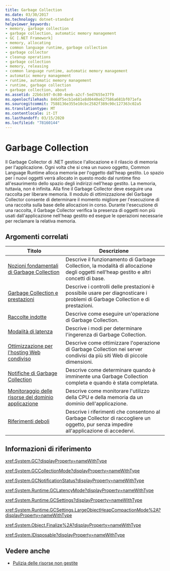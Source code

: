 ```yaml
---
title: Garbage Collection
ms.date: 03/30/2017
ms.technology: dotnet-standard
helpviewer_keywords:
- memory, garbage collection
- garbage collection, automatic memory management
- GC [.NET Framework]
- memory, allocating
- common language runtime, garbage collection
- garbage collector
- cleanup operations
- garbage collection
- memory, releasing
- common language runtime, automatic memory management
- automatic memory management
- runtime, automatic memory management
- runtime, garbage collection
- garbage collection, about
ms.assetid: 22b6cb97-0c80-4eeb-a2cf-5ed7655e37f9
ms.openlocfilehash: 846df5ecb1e681e8d0440e627586a681bf071efa
ms.sourcegitcommit: 7588136e355e10cbc2582f389c90c127363c02a5
ms.translationtype: MT
ms.contentlocale: it-IT
ms.lasthandoff: 03/15/2020
ms.locfileid: "78160144"
---
```

# <a name="garbage-collection"></a>Garbage Collection
Il Garbage Collector di .NET gestisce l'allocazione e il rilascio di memoria per l'applicazione. Ogni volta che si crea un nuovo oggetto, Common Language Runtime alloca memoria per l'oggetto dall'heap gestito. Lo spazio per i nuovi oggetti verrà allocato in questo modo dal runtime fino all'esaurimento dello spazio degli indirizzi nell'heap gestito. La memoria, tuttavia, non è infinita. Alla fine il Garbage Collector deve eseguire una raccolta per liberare memoria. Il modulo di ottimizzazione del Garbage Collector consente di determinare il momento migliore per l'esecuzione di una raccolta sulla base delle allocazioni in corso. Durante l'esecuzione di una raccolta, il Garbage Collector verifica la presenza di oggetti non più usati dall'applicazione nell'heap gestito ed esegue le operazioni necessarie per reclamare la relativa memoria.  
  
<a name="related_topics"></a>
## <a name="related-topics"></a>Argomenti correlati  
  
|Titolo|Descrizione|  
|-----------|-----------------|  
|[Nozioni fondamentali di Garbage Collection](../../../docs/standard/garbage-collection/fundamentals.md)|Descrive il funzionamento di Garbage Collection, la modalità di allocazione degli oggetti nell'heap gestito e altri concetti di base.|  
|[Garbage Collection e prestazioni](../../../docs/standard/garbage-collection/performance.md)|Descrive i controlli delle prestazioni è possibile usare per diagnosticare i problemi di Garbage Collection e di prestazioni.|  
|[Raccolte indotte](../../../docs/standard/garbage-collection/induced.md)|Descrive come eseguire un'operazione di Garbage Collection.|  
|[Modalità di latenza](../../../docs/standard/garbage-collection/latency.md)|Descrive i modi per determinare l'ingerenza di Garbage Collection.|  
|[Ottimizzazione per l'hosting Web condiviso](../../../docs/standard/garbage-collection/optimization-for-shared-web-hosting.md)|Descrive come ottimizzare l'operazione di Garbage Collection nei server condivisi da più siti Web di piccole dimensioni.|  
|[Notifiche di Garbage Collection](../../../docs/standard/garbage-collection/notifications.md)|Descrive come determinare quando è imminente una Garbage Collection completa e quando è stata completata.|  
|[Monitoraggio delle risorse del dominio applicazione](../../../docs/standard/garbage-collection/app-domain-resource-monitoring.md)|Descrive come monitorare l'utilizzo della CPU e della memoria da un dominio dell'applicazione.|  
|[Riferimenti deboli](../../../docs/standard/garbage-collection/weak-references.md)|Descrive i riferimenti che consentono al Garbage Collector di raccogliere un oggetto, pur senza impedire all'applicazione di accedervi.|  
  
## <a name="reference"></a>Informazioni di riferimento  
 <xref:System.GC?displayProperty=nameWithType>  
  
 <xref:System.GCCollectionMode?displayProperty=nameWithType>  
  
 <xref:System.GCNotificationStatus?displayProperty=nameWithType>  
  
 <xref:System.Runtime.GCLatencyMode?displayProperty=nameWithType>  
  
 <xref:System.Runtime.GCSettings?displayProperty=nameWithType>  
  
 <xref:System.Runtime.GCSettings.LargeObjectHeapCompactionMode%2A?displayProperty=nameWithType>  
  
 <xref:System.Object.Finalize%2A?displayProperty=nameWithType>  
  
 <xref:System.IDisposable?displayProperty=nameWithType>  
  
## <a name="see-also"></a>Vedere anche

- [Pulizia delle risorse non gestite](../../../docs/standard/garbage-collection/unmanaged.md)
